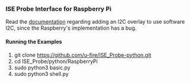### ISE Probe Interface for Raspberry Pi

Read the [documentation](http://ufire.co/ISE_Probe/#getting-started) regarding adding an I2C overlay to use software I2C, since the Raspberry's implementation has a bug.

#### Running the Examples
1. git clone https://github.com/u-fire/ISE_Probe-python.git
2. cd ISE_Probe/python/RaspberryPi
3. sudo python3 basic.py
4. sudo python3 shell.py
